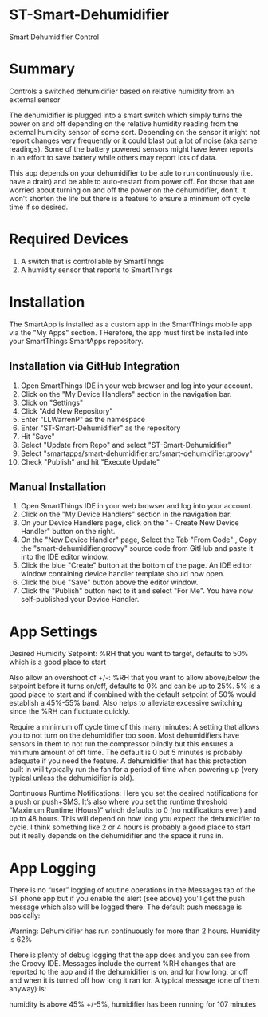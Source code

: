 # ST-Smart-Dehumidifier
Smart Dehumidifier Control

# Summary
Controls a switched dehumidifier based on relative humidity from an external sensor

The dehumidifier is plugged into a smart switch which simply turns the power on and off depending on the relative humidity reading from the external humidity sensor of some sort.  Depending on the sensor it might not report changes very frequently or it could blast out a lot of noise (aka same readings).  Some of the battery powered sensors might have fewer reports in an effort to save battery while others may report lots of data.

This app depends on your dehumidifier to be able to run continuously (i.e. have a drain) and be able to auto-restart from power off. For those that are worried about turning on and off the power on the dehumidifier, don’t. It won’t shorten the life but there is a feature to ensure a minimum off cycle time if so desired.

# Required Devices
1. A switch that is controllable by SmartThngs
2. A humidity sensor that reports to SmartThings

# Installation

The SmartApp is installed as a custom app in the SmartThings mobile app via the "My Apps" section.  THerefore, the app must
first be installed into your SmartThings SmartApps repository.

## Installation via GitHub Integration
1. Open SmartThings IDE in your web browser and log into your account.
2. Click on the "My Device Handlers" section in the navigation bar.
3. Click on "Settings"
4. Click "Add New Repository"
5. Enter "LLWarrenP" as the namespace
6. Enter "ST-Smart-Dehumidifier" as the repository
7. Hit "Save"
8. Select "Update from Repo" and select "ST-Smart-Dehumidifier"
9. Select "smartapps/smart-dehumidifier.src/smart-dehumidifier.groovy"
10. Check "Publish" and hit "Execute Update"

## Manual Installation
1. Open SmartThings IDE in your web browser and log into your account.
2. Click on the "My Device Handlers" section in the navigation bar.
3. On your Device Handlers page, click on the "+ Create New Device Handler" button on the right.
4. On the "New Device Handler" page, Select the Tab "From Code" , Copy the "smart-dehumidifier.groovy" source code from GitHub and paste it into the IDE editor window.
5. Click the blue "Create" button at the bottom of the page. An IDE editor window containing device handler template should now open.
6. Click the blue "Save" button above the editor window.
7. Click the "Publish" button next to it and select "For Me". You have now self-published your Device Handler.

# App Settings
Desired Humidity Setpoint: %RH that you want to target, defaults to 50% which is a good place to start

Also allow an overshoot of +/-: %RH that you want to allow above/below the setpoint before it turns on/off, defaults to 0% and can be up to 25%. 5% is a good place to start and if combined with the default setpoint of 50% would establish a 45%-55% band. Also helps to alleviate excessive switching since the %RH can fluctuate quickly.

Require a minimum off cycle time of this many minutes: A setting that allows you to not turn on the dehumidifier too soon. Most dehumidifiers have sensors in them to not run the compressor blindly but this ensures a minimum amount of off time. The default is 0 but 5 minutes is probably adequate if you need the feature. A dehumidifier that has this protection built in will typically run the fan for a period of time when powering up (very typical unless the dehumidifier is old).

Continuous Runtime Notifications: Here you set the desired notifications for a push or push+SMS. It’s also where you set the runtime threshold “Maximum Runtime (Hours)” which defaults to 0 (no notifications ever) and up to 48 hours. This will depend on how long you expect the dehumidifier to cycle. I think something like 2 or 4 hours is probably a good place to start but it really depends on the dehumidifier and the space it runs in.

# App Logging
There is no “user” logging of routine operations in the Messages tab of the ST phone app but if you enable the alert (see above) you’ll get the push message which also will be logged there. The default push message is basically:

Warning: Dehumidifier has run continuously for more than 2 hours. Humidity is 62% 

There is plenty of debug logging that the app does and you can see from the Groovy IDE. Messages include the current %RH changes that are reported to the app and if the dehumidifier is on, and for how long, or off and when it is turned off how long it ran for. A typical message (one of them anyway) is:

humidity is above 45% +/-5%, humidifier has been running for 107 minutes 
